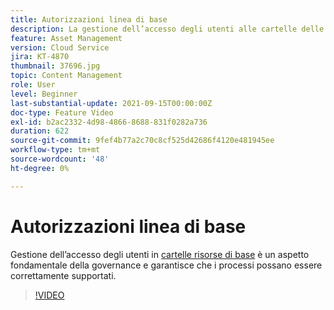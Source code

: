 ```yaml
---
title: Autorizzazioni linea di base
description: La gestione dell’accesso degli utenti alle cartelle delle risorse di base è un aspetto fondamentale della governance e garantisce il supporto corretto dei processi.
feature: Asset Management
version: Cloud Service
jira: KT-4870
thumbnail: 37696.jpg
topic: Content Management
role: User
level: Beginner
last-substantial-update: 2021-09-15T00:00:00Z
doc-type: Feature Video
exl-id: b2ac2332-4d98-4866-8688-831f0282a736
duration: 622
source-git-commit: 9fef4b77a2c70c8cf525d42686f4120e481945ee
workflow-type: tm+mt
source-wordcount: '48'
ht-degree: 0%

---
```


# Autorizzazioni linea di base

Gestione dell’accesso degli utenti in [cartelle risorse di base](./baseline-folders.md) è un aspetto fondamentale della governance e garantisce che i processi possano essere correttamente supportati.

>[!VIDEO](https://video.tv.adobe.com/v/37696?quality=12&learn=on)
